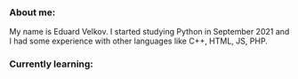 <h3>About me:</h3>
<p>My name is Eduard Velkov. I started studying Python in September 2021 and I had some experience with other languages like C++, HTML, JS, PHP.</p>
<h3>Currently learning:</h3>
